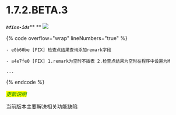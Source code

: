 # 1.7.2.BETA.3

_**`hfins-ids`**_** ** ![](https://img.shields.io/badge/-1.7.2.BETA.3-brightgreen)

{% code overflow="wrap" lineNumbers="true" %}
```log
- e0b60be [FIX] 检查点结果查询添加remark字段

- a4e7fe0 [FIX] 1.remark为空时不插表 2.检查点结果为空时在程序中设置为M

...
```
{% endcode %}



_<mark style="color:green;">更新说明</mark>_

当前版本主要解决相关功能缺陷



